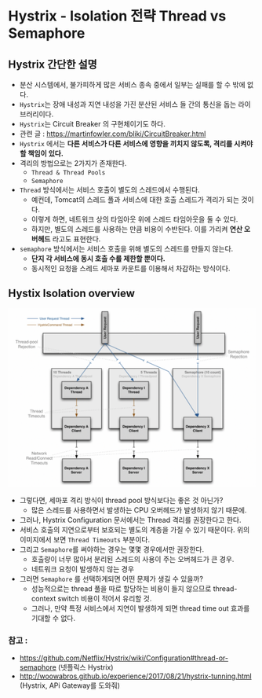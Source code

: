 #  Hystrix - Isolation 전략 Thread vs Semaphore

## Hystrix 간단한 설명

* 분산 시스템에서, 불가피하게 많은 서비스 종속 중에서 일부는 실패를 할 수 밖에 없다.
* `Hystrix`는 장애 내성과 지연 내성을 가진 분산된 서비스 들 간의 통신을 돕는 라이브러리이다.
* `Hystrix`는 Circuit Breaker 의 구현체이기도 하다.
* 관련 글 : https://martinfowler.com/bliki/CircuitBreaker.html
* `Hystrix` 에서는 __다른 서비스가 다른 서비스에 영향을 끼치지 않도록, 격리를 시켜야 할 책임이 있다.__
* 격리의 방법으로는 2가지가 존재한다.
  * `Thread & Thread Pools`
  * `Semaphore`
* `Thread` 방식에서는 서비스 호출이 별도의 스레드에서 수행된다.
  * 예컨데, Tomcat의 스레드 풀과 서비스에 대한 호출 스레드가 격리가 되는 것이다.
  * 이렇게 하면, 네트워크 상의 타임아웃 위에 스레드 타임아웃을 둘 수 있다.
  * 하지만, 별도의 스레드를 사용하는 만큼 비용이 수반된다. 이를 가리켜 __연산 오버헤드__ 라고도 표현한다.
* `semaphore` 방식에서는 서비스 호출을 위해 별도의 스레드를 만들지 않는다.
  * __단지 각 서비스에 동시 호출 수를 제한할 뿐이다.__
  * 동시적인 요청을 스레드 세마포 카운트를 이용해서 차감하는 방식이다.

## Hystix Isolation overview

![hystrix-isolation](../static/spring/hystix-Isolation.png)

* 그렇다면, 세마포 격리 방식이 thread pool 방식보다는 좋은 것 아닌가?
  * 많은 스레드를 사용하면서 발생하는 CPU 오버헤드가 발생하지 않기 때문에.
* 그러나, Hystrix Configuration 문서에서는 Thread 격리를 권장한다고 한다.
* 서비스 호출의 지연으로부터 보호되는 별도의 계층을 가질 수 있기 때문이다. 위의 이미지에서 보면 `Thread Timeouts` 부분이다.
* 그리고 `Semaphore`를 써야하는 경우는 몇몇 경우에서만 권장한다.
  * 호출량이 너무 많아서 분리된 스레드의 사용이 주는 오버헤드가 큰 경우.
  * 네트워크 요청이 발생하지 않는 경우
* 그러면  `Semaphore` 를 선택하게되면 어떤 문제가 생길 수 있을까?
  * 성능적으로는 thread 풀을 따로 할당하는 비용이 들지 않으므로 thread-context switch 비용이 적어서 유리할 것.
  * 그러나, 만약 특정 서비스에서 지연이 발생하게 되면 thread time out 효과를 기대할 수 없다.

### 참고 :
* https://github.com/Netflix/Hystrix/wiki/Configuration#thread-or-semaphore (넷플릭스 Hystrix)  
* http://woowabros.github.io/experience/2017/08/21/hystrix-tunning.html (Hystrix, APi Gateway를 도와줘)
